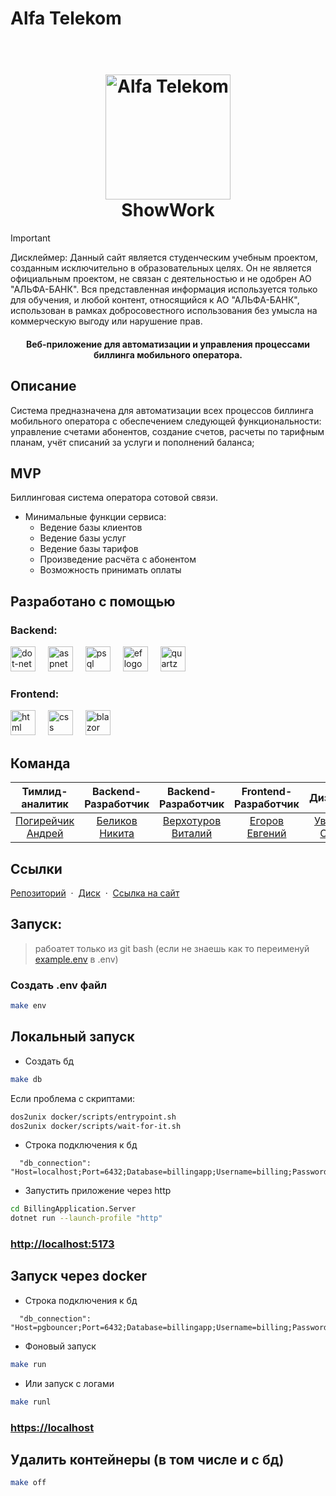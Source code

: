# Alfa Telekom
<h1 align="center">
  <br>
  <a href="https://77.222.38.141"><img src="http://postimg.su/image/0Uh3b16q/alfatelekom.png" alt="Alfa Telekom" width="200"></a>
  <br>
  ShowWork
  <br>
</h1>

> [!IMPORTANT]  
> Дисклеймер: Данный сайт является студенческим учебным проектом, созданным исключительно в образовательных целях. Он не является официальным проектом, не связан с деятельностью и не одобрен АО "АЛЬФА-БАНК". Вся представленная информация используется только для обучения, и любой контент, относящийся к АО "АЛЬФА-БАНК", использован в рамках добросовестного использования без умысла на коммерческую выгоду или нарушение прав.

<h4 align="center">Веб-приложение для автоматизации и управления процессами
биллинга мобильного оператора.</h4>

## Описание
Cистема предназначена для автоматизации всех процессов биллинга мобильного оператора с обеспечением следующей функциональности: управление счетами абонентов, создание счетов,
расчеты по тарифным планам, учёт списаний за услуги и пополнений баланса;

## MVP
Биллинговая система оператора сотовой связи.

* Минимальные функции сервиса:
  - Ведение базы клиентов
  - Ведение базы услуг
  - Ведение базы тарифов
  - Произведение расчёта с абонентом
  - Возможность принимать оплаты

## Разработано с помощью
<div align="left">
  <h3>Backend:</h3>
  <a href="https://dotnet.microsoft.com/en-us/"><img src="https://cdn.jsdelivr.net/gh/devicons/devicon/icons/dot-net/dot-net-plain-wordmark.svg" height="40" alt="dot-net logo"  /></a>
  <img width="12" />
  <a href="https://dotnet.microsoft.com/en-us/apps/aspnet"><img src="https://infogeek.in/assets/images/features/mvc.png" height="40" alt="aspnet logo"  /></a>
  <img width="12" />
  <a href="https://www.postgresql.org/"><img src="https://raw.githubusercontent.com/marwin1991/profile-technology-icons/refs/heads/main/icons/postgresql.png" height="40" alt="psql logo"  /></a>
  <img width="12" />
  <a href="https://learn.microsoft.com/ru-ru/aspnet/entity-framework"><img src="https://github.com/campusMVP/dotnetCoreLogoPack/blob/master/Entity%20Framework%20Core/Bitmap%20RGB/Bitmap-MEDIUM_Entity-Framework-Core-Logo_Black_Square_RGB.png" height="40" alt="ef logo"  /></a>
  <img width="12" />
  <a href="https://www.quartz-scheduler.org/"><img src="https://dz2cdn1.dzone.com/storage/temp/14824345-1622849995838.png" height="40" alt="quartz logo"  /></a>
  <img width="12" />
  </br>
  <h3>Frontend:</h3>
  <a href="https://www.w3.org/html/"><img src="https://fuzeservers.ru/wp-content/uploads/1/2/f/12fe80952f7ce58a3adc27c592b3a3c9.png" height="40" alt="html logo"  /></a>
  <img width="12" />
  <a href="https://www.w3.org/Style/CSS/Overview.en.html"><img src="https://gas-kvas.com/uploads/posts/2023-02/1675463201_gas-kvas-com-p-fonovii-risunok-v-css3-16.jpg" height="40" alt="css logo"  /></a>
  <img width="12" />
  <a href="https://dotnet.microsoft.com/en-us/apps/aspnet/web-apps/blazor"><img src="https://i0.wp.com/erhankocabuga.com/wp-content/uploads/2019/08/net-blazor.png?w=1400&ssl=1" height="40" alt="blazor logo"  /></a>
  <img width="12" />
</div>

## Команда
| Тимлид-аналитик | Backend-Разработчик | Backend-Разработчик | Frontend-Разработчик | Дизайнер |
| :---: | :---: | :---: | :---: | :---: |
| [Погирейчик Андрей](https://t.me/Hackathon_lover) | [Беликов Никита](https://t.me/holo21k) | [Верхотуров Виталий](https://t.me/ArcKontyR) | [Егоров Евгений](https://t.me/callme_jewel) | [Уварова Ольга](https://t.me/ol_rey) |

## Ссылки

[Репозиторий](https://github.com/twentythirtyone/BillingApplication) &nbsp;&middot;&nbsp;
[Диск](https://disk.yandex.ru/d/wwAHT5EUN9RB5g) &nbsp;&middot;&nbsp;
[Ссылка на сайт](https://77.222.38.141)

## Запуск:
> рабоатет только из git bash (если не знаешь как то переименуй [example.env](example.env) в .env)

### Создать .env файл
```sh
make env
```
## Локальный запуск

- Создать бд
```sh
make db
```

Если проблема с скриптами:
```sh
dos2unix docker/scripts/entrypoint.sh
dos2unix docker/scripts/wait-for-it.sh
```

- Строка подключения к бд
```
  "db_connection": "Host=localhost;Port=6432;Database=billingapp;Username=billing;Password=password;Pooling=true"
```

- Запустить приложение через http 
```sh
cd BillingApplication.Server
dotnet run --launch-profile "http"
```

### [http://localhost:5173](http://localhost:5173)

## Запуск через docker

- Строка подключения к бд
```
  "db_connection": "Host=pgbouncer;Port=6432;Database=billingapp;Username=billing;Password=password;Pooling=true"
```

- Фоновый запуск
```sh
make run
```

- Или запуск с логами
```sh
make runl
```

### [https://localhost](https://localhost)

## Удалить контейнеры (в том числе и с бд)
```sh
make off
```
